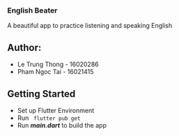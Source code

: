 ### English Beater

 A beautiful app to practice listening and speaking English



## Author: <br/>

- Le Trung Thong - 16020286
- Pham Ngoc Tai - 16021415

## Getting Started

- Set up Flutter Environment
- Run <code> flutter pub get</code>
- Run <strong><em>main.dart</em></strong> to build the app
